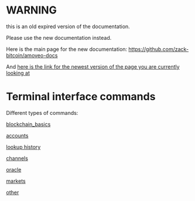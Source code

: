 WARNING
========

this is an old expired version of the documentation.

Please use the new documentation instead. 

Here is the main page for the new documentation: https://github.com/zack-bitcoin/amoveo-docs 

And [here is the link for the newest version of the page you are currently looking at](https://github.com/zack-bitcoin/amoveo-docs/blob/master//api/commands.md)

Terminal interface commands
=============


Different types of commands:

[blockchain_basics](commands_basics.md)

[accounts](commands_accounts.md)

[lookup history](commands_history.md)

[channels](commands_channels.md)

[oracle](commands_oracle.md)

[markets](commands_market.md)

[other](commands_other.md)

